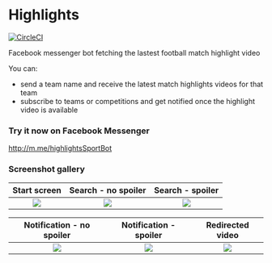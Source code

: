 # Highlights

[![CircleCI](https://circleci.com/gh/paulvidal/Highlights.svg?style=svg)](https://circleci.com/gh/paulvidal/Highlights)

Facebook messenger bot fetching the lastest football match highlight video

You can:

- send a team name and receive the latest match highlights videos for that team
- subscribe to teams or competitions and get notified once the highlight video is available

### Try it now on Facebook Messenger

http://m.me/highlightsSportBot

### Screenshot gallery

Start screen          |  Search - no spoiler   |  Search - spoiler
:-------------------------:|:-------------------------:|:-------------------------:
![](https://highlights-bot.herokuapp.com/static/images/preview-1.png)  |  ![](https://highlights-bot.herokuapp.com/static/images/preview-2.png) | ![](https://highlights-bot.herokuapp.com/static/images/preview-3.png)

Notification - no spoiler  |  Notification - spoiler   |  Redirected video
:-------------------------:|:-------------------------:|:-------------------------:
![](https://highlights-bot.herokuapp.com/static/images/preview-4.png)  |  ![](https://highlights-bot.herokuapp.com/static/images/preview-5.png) | ![](https://highlights-bot.herokuapp.com/static/images/preview-6.png)